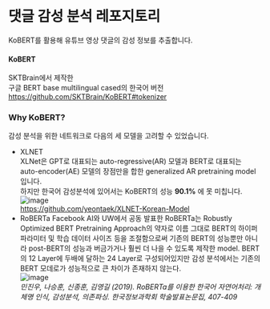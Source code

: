 # 댓글 감성 분석 레포지토리
KoBERT를 활용해 유튜브 영상 댓글의 감성 정보를 추출합니다.  
  

#### KoBERT
SKTBrain에서 제작한  
구글 BERT base multilingual cased의 한국어 버전
https://github.com/SKTBrain/KoBERT#tokenizer


### Why KoBERT?
감성 분석을 위한 네트워크로 다음의 세 모델을 고려할 수 있었습니다.
* XLNET  
  XLNet은 GPT로 대표되는 auto-regressive(AR) 모델과 BERT로 대표되는 auto-encoder(AE) 모델의 장점만을 합한 generalized AR pretraining model입니다.  
  하지만 한국어 감성분석에 있어서는 KoBERT의 성능 **90.1%** 에 못 미칩니다.  
  ![image](https://13.125.91.162/swmaestro/muna-1/raw/Sentiment_Analysis/images/XLNET_accuracy.png)  
  https://github.com/yeontaek/XLNET-Korean-Model
* RoBERTa
  Facebook AI와 UW에서 공동 발표한 RoBERTa는 Robustly Optimized BERT Pretraining Approach의 약자로 이름 그대로 BERT의 하이퍼파라미터 및 학습 데이터 사이즈 등을 조절함으로써 기존의 BERT의 성능뿐만 아니라 post-BERT의 성능과 버금가거나 훨씬 더 나을 수 있도록 제작한 model.
  BERT의 12 Layer에 두배에 달하는 24 Layer로 구성되어있지만 감성 분석에서는 기존의 BERT 모데로가 성능적으로 큰 차이가 존재하지 않는다.  
  ![image](https://13.125.91.162/swmaestro/muna-1/raw/Sentiment_Analysis/images/RoBERTa_accuracy.png)  
  _민진우, 나승훈, 신종훈, 김영길 (2019). RoBERTa를 이용한 한국어 자연어처리: 개체명 인식, 감성분석, 의존파싱. 한국정보과학회 학술발표논문집, 407-409_